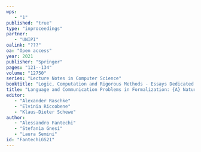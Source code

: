 ```yaml
---
wps: 
   - "1"
published: "true"
type: "inproceedings"
partner: 
   - "UNIPI"
oalink: "???"
oa: "Open access"
year: 2021
publisher: "Springer"
pages: "121--134"
volume: "12750"
series: "Lecture Notes in Computer Science"
booktitle: "Logic, Computation and Rigorous Methods - Essays Dedicated to Egon B{\"{o}}rger on the Occasion of His 75th Birthday"
title: "Language and Communication Problems in Formalization: {A} Natural Language Approach"
editor: 
   - "Alexander Raschke"
   - "Elvinia Riccobene"
   - "Klaus-Dieter Schewe"
author: 
   - "Alessandro Fantechi"
   - "Stefania Gnesi"
   - "Laura Semini"
id: "FantechiGS21"
---
```

